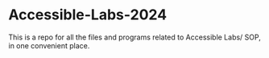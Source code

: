 # Accessible-Labs-2024
This is a repo for all the files and programs related to Accessible Labs/ SOP, in one convenient place. 
